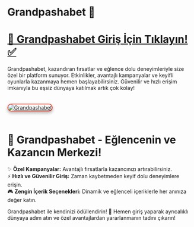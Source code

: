 # Grandpashabet 🎯  

# <a href="https://cutt.ly/Grandpasha724">💎 Grandpashabet Giriş İçin Tıklayın! ✅</a>  
Grandpashabet, kazandıran fırsatlar ve eğlence dolu deneyimleriyle size özel bir platform sunuyor. Etkinlikler, avantajlı kampanyalar ve keyifli oyunlarla kazanmaya hemen başlayabilirsiniz. Güvenilir ve hızlı erişim imkanıyla bu eşsiz dünyaya katılmak artık çok kolay!  

<a href="https://cutt.ly/Grandpasha724" title="Grandpashabet">  
<img src="https://i.ibb.co/BtMhhf6/g-venligiris.jpg" alt="Grandpashabet" style="max-width: 100%; border: 2px solid #e74c3c; border-radius: 12px; box-shadow: 0 4px 8px rgba(0,0,0,0.3); margin: 20px 0;">  
</a>  

# 🌟 Grandpashabet - Eğlencenin ve Kazancın Merkezi!  
✨ **Özel Kampanyalar:** Avantajlı fırsatlarla kazancınızı artırabilirsiniz.  
⚡ **Hızlı ve Güvenilir Giriş:** Zaman kaybetmeden keyif dolu deneyimlere erişin.  
🎮 **Zengin İçerik Seçenekleri:** Dinamik ve eğlenceli içeriklerle her anınıza değer katın.  

Grandpashabet ile kendinizi ödüllendirin! 💎 Hemen giriş yaparak ayrıcalıklı dünyaya adım atın ve özel avantajlardan yararlanmanın tadını çıkarın!  
